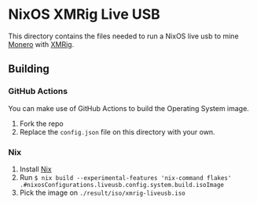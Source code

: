 # NixOS XMRig Live USB

This directory contains the files needed to run a NixOS live usb to mine
[Monero](https://getmonero.org) with [XMRig](https://xmrig.com).

## Building

### GitHub Actions

You can make use of GitHub Actions to build the Operating System image.

1. Fork the repo
2. Replace the `config.json` file on this directory with your own.


### Nix

1. Install [Nix](https://nixos.org/download.html)
2. Run `$ nix build --experimental-features 'nix-command flakes' .#nixosConfigurations.liveusb.config.system.build.isoImage`
3. Pick the image on `./result/iso/xmrig-liveusb.iso`
